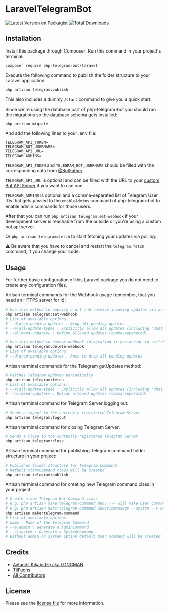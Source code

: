 # LaravelTelegramBot

[![Latest Version on Packagist][ico-version]][link-packagist]
[![Total Downloads][ico-downloads]][link-downloads]

## Installation

Install this package through Composer. Run this command in your project's terminal:

``` bash
composer require php-telegram-bot/laravel
```

Execute the following command to publish the folder structure to your Laravel application:
```bash
php artisan telegram:publish
```
This also includes a dummy `/start` command to give you a quick start.

Since we're using the database part of php-telegram-bot you should run the migrations so the database schema gets installed:
```bash
php artisan migrate
```

And add the following lines to your .env file:
```dotenv
TELEGRAM_API_TOKEN=
TELEGRAM_BOT_USERNAME=
TELEGRAM_API_URL=
TELEGRAM_ADMINS=
```

`TELEGRAM_API_TOKEN` and `TELEGRAM_BOT_USERNAME` should be filled with the corresponding data from [@BotFather](https://t.me/BotFather)

`TELEGRAM_API_URL` is optional and can be filled with the URL to your  [custom Bot API Server](https://core.telegram.org/bots/api#using-a-local-bot-api-server) if you want to use one.

`TELEGRAM_ADMINS` is optional and a comma-separated list of Telegram User IDs that gets passed to the `enableAdmins` command of php-telegram-bot to enable admin commands for those users.

After that you can run `php artisan telegram:set-webhook` if your development server is reachable from the outside or you're using a custom bot api server. 

Or `php artisan telegram:fetch` to start fetching your updates via polling.

⚠️ Be aware that you have to cancel and restart the `telegram:fetch` command, if you change your code.

## Usage
For further basic configuration of this Laravel package you do not need to create any configuration files.

Artisan terminal commands for the Webhook usage (remember, that you need an HTTPS server for it):
``` bash
# Use this method to specify a url and receive incoming updates via an outgoing webhook
php artisan telegram:set-webhook
# List of available options: 
# --d|drop-pending-updates : Drop all pending updates
# --a|all-update-types : Explicitly allow all updates (including "chat_member")
# --allowed-updates= : Define allowed updates (comma-seperated)

# Use this method to remove webhook integration if you decide to switch back to getUpdates
php artisan telegram:delete-webhook
# List of available options:
# --d|drop-pending-updates : Pass to drop all pending updates
```
Artisan terminal commands for the Telegram getUpdates method:
``` bash
# Fetches Telegram updates periodically
php artisan telegram:fetch 
# List of available options:
# --a|all-update-types : Explicitly allow all updates (including "chat_member")
# --allowed-updates= : Define allowed updates (comma-seperated)
```
Artisan terminal command for Telegram Server logging out:
``` bash
# Sends a logout to the currently registered Telegram Server
php artisan telegram:logout
```
Artisan terminal command for closing Telegram Server:
``` bash
# Sends a close to the currently registered Telegram Server
php artisan telegram:close
```
Artisan terminal command for publishing Telegram command folder structure in your project:
``` bash
# Publishes folder structure for Telegram Commands
# Default StartCommand class will be created
php artisan telegram:publish
```
Artisan terminal command for creating new Telegram command class in your project:
``` bash
# Create a new Telegram Bot Command class
# e.g. php artisan make:telegram-command Menu --> will make User command class MenuCommand 
# e.g. php artisan make:telegram-command Genericmessage --system --> will make System command class GenericmessageCommand
php artisan make:telegram-command
# List of available options:
# name : Name of the Telegram Command
# --a|admin : Generate a AdminCommand
# --s|system : Generate a SystemCommand
# Without admin or system option default User command will be created
```



## Credits

- [Avtandil Kikabidze aka LONGMAN](https://github.com/akalongman)
- [TiiFuchs](https://github.com/TiiFuchs)
- [All Contributors][link-contributors]

## License

Please see the [license file](license.md) for more information.

[ico-version]: https://img.shields.io/packagist/v/php-telegram-bot/laravel.svg?style=flat-square
[ico-downloads]: https://img.shields.io/packagist/dt/php-telegram-bot/laravel.svg?style=flat-square

[link-packagist]: https://packagist.org/packages/php-telegram-bot/laravel
[link-downloads]: https://packagist.org/packages/php-telegram-bot/laravel
[link-contributors]: https://github.com/php-telegram-bot/laravel/contributors
